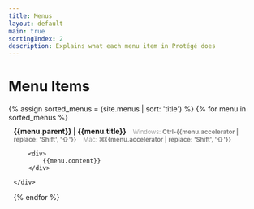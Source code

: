 ```yaml
---
title: Menus
layout: default
main: true
sortingIndex: 2
description: Explains what each menu item in Protégé does
---
```

# Menu Items
<div>
{% assign sorted_menus = (site.menus | sort: 'title') %}
{% for menu in sorted_menus %}
	<div style="padding: 10px;">
		<div style="font-weight: bold;">
			{{menu.parent}}  |  {{menu.title}}
			<span style="font-weight: 300; font-size: 12px; color: gray;">
				<span style="padding: 0 0 10px 10px">
					Windows: <b>Ctrl-{{menu.accelerator  | replace: 'Shift', '&#x21E7;'}}</b>
				</span>
				<span  style="padding: 0 0 10px 10px">
					Mac: <b>&#x2318;{{menu.accelerator  | replace: 'Shift', '&#x21E7;'}}</b>
				</span>
			</span>
		</div>

		<div>
			{{menu.content}}
		</div>

	</div>
{% endfor %}
</div>
